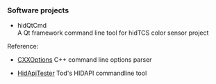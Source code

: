 ### Software projects

- hidQtCmd  <br>
  A Qt framework command line tool for hidTCS color sensor project
  
  
Reference:
- [CXXOptions](https://github.com/jarro2783/cxxopts) C++ command line options parser

- [HidApiTester](github.com/todbot) Tod's HIDAPI commandline tool
